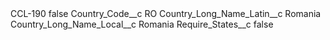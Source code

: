 <?xml version="1.0" encoding="UTF-8"?>
<CustomMetadata xmlns="http://soap.sforce.com/2006/04/metadata" xmlns:xsi="http://www.w3.org/2001/XMLSchema-instance" xmlns:xsd="http://www.w3.org/2001/XMLSchema">
    <label>CCL-190</label>
    <protected>false</protected>
    <values>
        <field>Country_Code__c</field>
        <value xsi:type="xsd:string">RO</value>
    </values>
    <values>
        <field>Country_Long_Name_Latin__c</field>
        <value xsi:type="xsd:string">Romania</value>
    </values>
    <values>
        <field>Country_Long_Name_Local__c</field>
        <value xsi:type="xsd:string">Romania</value>
    </values>
    <values>
        <field>Require_States__c</field>
        <value xsi:type="xsd:boolean">false</value>
    </values>
</CustomMetadata>
